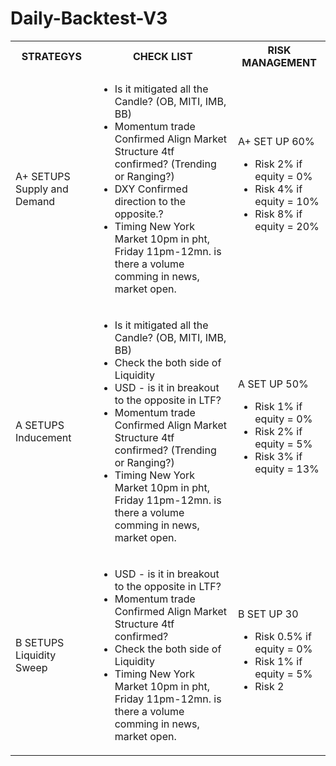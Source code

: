 # Daily-Backtest-V3
<html>
  <head
  </head>
  <body>
    <table>
      <tr>
        <th>STRATEGYS</th>
        <th>CHECK LIST</th>
        <th>RISK MANAGEMENT</th>
      </tr>
      <tr>
        <td>A+ SETUPS
          Supply and Demand
        </td>
        <td>
          <ul>
            <li>Is it mitigated all the Candle? (OB, MITI, IMB, BB)</li>
            <li>Momentum trade Confirmed Align Market Structure 4tf confirmed? (Trending or Ranging?)</li>
            <li>DXY Confirmed direction to the opposite.?</li>
            <li>Timing New York Market 10pm in pht, Friday 11pm-12mn. is there a volume comming in news, market  open.</li>
          </ul>
        </td>
        <td>A+ SET UP 60%
            <ul>
              <li>Risk 2% if equity = 0%</li>
              <li>Risk 4% if equity = 10% </li>
              <li>Risk 8% if equity = 20%</li>
            </ul>
        </td>
      </tr>
      <tr>
        <td>A SETUPS
          Inducement</td>
        <td>
          <ul>
            <li>Is it mitigated all the Candle? (OB, MITI, IMB, BB)</li>
            <li>Check the both side of Liquidity</li>
            <li>USD - is it in breakout to the opposite in LTF?</li>
            <li>Momentum trade Confirmed Align Market Structure 4tf confirmed? (Trending or Ranging?)</li>
            <li>Timing New York Market 10pm in pht, Friday 11pm-12mn. is there a volume comming in news, market  open.</li>
          </ul>
        </td>
        <td>A SET UP 50%
          <ul>
            <li>Risk 1% if equity = 0%</li>
            <li>Risk 2% if equity = 5% </li>
            <li>Risk 3% if equity = 13%</li>
          </ul>
        </td>
      </tr>
      <tr>
        <td>B SETUPS
          Liquidity Sweep</td>
        <td>
          <ul>
            <li>USD - is it in breakout to the opposite in LTF?</li>
            <li>Momentum trade Confirmed Align Market Structure 4tf confirmed?</li>
            <li>Check the both side of Liquidity</li>
            <li>Timing New York Market 10pm in pht, Friday 11pm-12mn. is there a volume comming in news, market  open.</li>
          </ul>
        </td>
        <td>B SET UP 30
          <ul>
            <li>Risk 0.5% if equity = 0%</li>
            <li>Risk 1% if equity = 5% </li>
            <li>Risk 2
